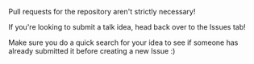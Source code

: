 Pull requests for the repository aren't strictly necessary!

If you're looking to submit a talk idea, head back over to the Issues tab!

Make sure you do a quick search for your idea to see if someone has already submitted it before creating a new Issue :)
